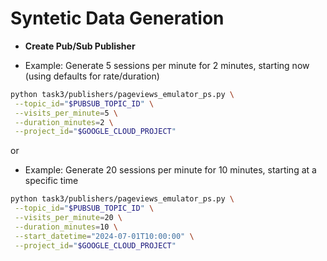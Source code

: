 # Syntetic Data Generation

* **Create Pub/Sub Publisher**

* Example: Generate 5 sessions per minute for 2 minutes, starting now (using defaults for rate/duration)
```bash
python task3/publishers/pageviews_emulator_ps.py \
 --topic_id="$PUBSUB_TOPIC_ID" \
 --visits_per_minute=5 \
 --duration_minutes=2 \
 --project_id="$GOOGLE_CLOUD_PROJECT"
```

or

* Example: Generate 20 sessions per minute for 10 minutes, starting at a specific time
```bash
python task3/publishers/pageviews_emulator_ps.py \
 --topic_id="$PUBSUB_TOPIC_ID" \
 --visits_per_minute=20 \
 --duration_minutes=10 \
 --start_datetime="2024-07-01T10:00:00" \
 --project_id="$GOOGLE_CLOUD_PROJECT"
```